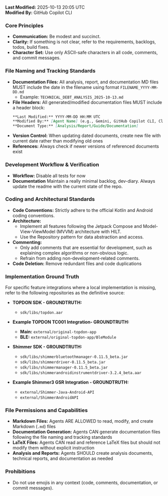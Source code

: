 **Last Modified:** 2025-10-13 20:05 UTC  
**Modified By:** GitHub Copilot CLI

### **Core Principles**

* **Communication:** Be modest and succinct.
* **Clarity:** If something is not clear, refer to the requirements, backlogs, todos, build fixes.
* **Character Set:** Use only ASCII-safe characters in all code, comments, and commit messages.

### **File Naming and Tracking Standards**

* **Documentation Files:** All analysis, report, and documentation MD files MUST include the date in the filename using format `FILENAME_YYYY-MM-DD.md`
  - Example: `TECHNICAL_DEBT_ANALYSIS_2025-10-13.md`
* **File Headers:** All generated/modified documentation files MUST include a header block:
  ```markdown
  **Last Modified:** YYYY-MM-DD HH:MM UTC
  **Modified By:** [Agent Name] (e.g., Gemini, GitHub Copilot CLI, Claude)
  **Document Type:** [Analysis/Report/Guide/Documentation]
  ```
* **Version Control:** When updating dated documents, create new file with current date rather than modifying old ones
* **References:** Always check if newer versions of referenced documents exist

### **Development Workflow & Verification**

* **Workflow:** Disable all tests for now
* **Documentation** Maintain a really minimal backlog, dev-diary. Always update the readme with the current state of the
  repo.

<!-- 2. **Pre-Commit Build:** Always execute a full Gradle build before committing changes and try to fix the issues.
4. **Final Build Check:** Re-verify with a final `gradle build` to ensure project integrity and try to fix the issues. -->

### **Coding and Architectural Standards**

* **Code Conventions:** Strictly adhere to the official Kotlin and Android coding conventions.
* **Architecture:**
    * Implement all features following the Jetpack Compose and Model-View-ViewModel (MVVM) architecture with HILT.
    * Use the Repository pattern for data abstraction and access.
* **Commenting:**
    * Only add comments that are essential for development, such as explaining complex algorithms or non-obvious logic.
    * Refrain from adding non-development-related comments.
* **Code Deletion:** Remove redundant files and code duplications

### **Implementation Ground Truth**

For specific feature integrations where a local implementation is missing, refer to the following repositories as the
definitive source:

* **TOPDON SDK - GROUNDTRUTH:**
    * `sdk/libs/topdon.aar`

* **Example TOPDON TC001 Integration- GROUNDTRUTH:**
    * **Main:** `external/original-topdon-app`
    * **BLE:** `external/original-topdon-app/BleModule`

* **Shimmer SDK - GROUNDTRUTH:**
    * `sdk/libs/shimmerbluetoothmanager-0.11.5_beta.jar`
    * `sdk/libs/shimmerdriver-0.11.5_beta.jar`
    * `sdk/libs/shimmermanager-0.11.5_beta.jar`
    * `sdk/libs/shimmerandroidinstrumentdriver-3.2.4_beta.aar`

* **Example Shimmer3 GSR Integration - GROUNDTRUTH:**
    * `external/Shimmer-Java-Android-API`
    * `external/ShimmerAndroidAPI`

### **File Permissions and Capabilities**

* **Markdown Files:** Agents ARE ALLOWED to read, modify, and create Markdown (`.md`) files
* **Documentation Generation:** Agents CAN generate documentation files following the file naming and tracking standards
* **LaTeX Files:** Agents CAN read and reference LaTeX files but should not modify them without explicit instruction
* **Analysis and Reports:** Agents SHOULD create analysis documents, technical reports, and documentation as needed

### **Prohibitions**

* Do not use emojis in any context (code, comments, documentation, or commit messages).
